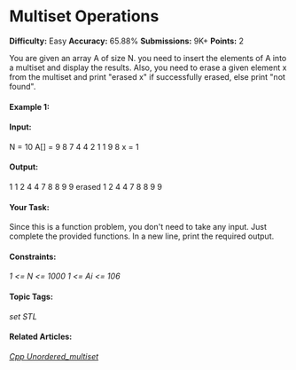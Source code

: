 # Multiset Operations

**Difficulty:** Easy    **Accuracy:** 65.88%    **Submissions:** 9K+    **Points:** 2

You are given an array A of size N. you need to insert the elements of A into a multiset and display the results. Also, you need to erase a given element x from the multiset and print "erased x" if successfully erased, else print "not found".

#### Example 1:

#### Input:
N = 10
A[] = 9 8 7 4 4 2 1 1 9 8
x = 1

#### Output: 
1 1 2 4 4 7 8 8 9 9
erased 1
2 4 4 7 8 8 9 9

#### Your Task:
Since this is a function problem, you don't need to take any input. Just complete the provided functions. In a new line, print the required output.

#### Constraints:
*1 <= N <= 1000*
*1 <= Ai <= 106*

#### Topic Tags:
*set STL*

#### Related Articles:
[*Cpp Unordered_multiset*](https://www.geeksforgeeks.org/cpp-unordered_multiset/)
